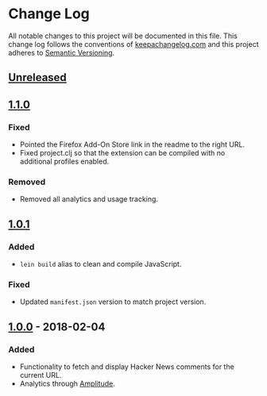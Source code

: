 # Change Log
All notable changes to this project will be documented in this file. This change log follows the conventions of [keepachangelog.com](http://keepachangelog.com/) and this project adheres to [Semantic Versioning](http://semver.org/spec/v2.0.0.html).

## [Unreleased]

## [1.1.0]
### Fixed
- Pointed the Firefox Add-On Store link in the readme to the right URL.
- Fixed project.clj so that the extension can be compiled with no additional profiles enabled.

### Removed
- Removed all analytics and usage tracking.

## [1.0.1]
### Added
- `lein build` alias to clean and compile JavaScript.

### Fixed
- Updated `manifest.json` version to match project version.

## [1.0.0] - 2018-02-04
### Added
- Functionality to fetch and display Hacker News comments for the current URL.
- Analytics through [Amplitude](https://amplitude.com).

[Unreleased]:https://github.com/jdormit/looped-in/compare/v1.1.0...HEAD
[1.1.0]: https://github.com/jdormit/looped-in/compare/v1.0.1...v1.0.0
[1.0.1]: https://github.com/jdormit/looped-in/compare/v1.0.0...v1.0.1
[1.0.0]: https://github.com/jdormit/looped-in/compare/9bf8d142c6a49b743da4b97574dfed0797dd5b2f...v1.0.0
